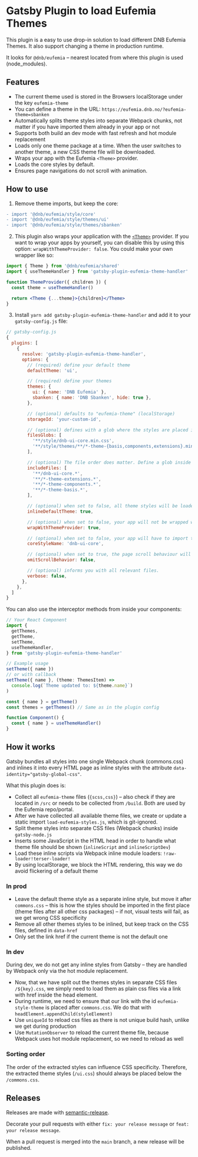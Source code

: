 # Gatsby Plugin to load Eufemia Themes

This plugin is a easy to use drop-in solution to load different DNB Eufemia Themes. It also support changing a theme in production runtime.

It looks for `@dnb/eufemia` – nearest located from where this plugin is used (node_modules).

## Features

- The current theme used is stored in the Browsers localStorage under the key `eufemia-theme`
- You can define a theme in the URL: `https://eufemia.dnb.no/?eufemia-theme=sbanken`
- Automatically splits theme styles into separate Webpack chunks, not matter if you have imported them already in your app or not
- Supports both build an dev mode with fast refresh and hot module replacement
- Loads only one theme package at a time. When the user switches to another theme, a new CSS theme file will be downloaded.
- Wraps your app with the Eufemia `<Theme>` provider.
- Loads the core styles by default.
- Ensures page navigations do not scroll with animation.

## How to use

1. Remove theme imports, but keep the core:

```diff
- import '@dnb/eufemia/style/core'
- import '@dnb/eufemia/style/themes/ui'
- import '@dnb/eufemia/style/themes/sbanken'
```

2. This plugin also wraps your application with the [`<Theme>`](https://eufemia.dnb.no/uilib/usage/customisation/theming/theme/) provider. If you want to wrap your apps by yourself, you can disable this by using this option: `wrapWithThemeProvider: false`. You could make your own wrapper like so:

```jsx
import { Theme } from '@dnb/eufemia/shared'
import { useThemeHandler } from 'gatsby-plugin-eufemia-theme-handler'

function ThemeProvider({ children }) {
  const theme = useThemeHandler()

  return <Theme {...theme}>{children}</Theme>
}
```

3. Install `yarn add gatsby-plugin-eufemia-theme-handler` and add it to your `gatsby-config.js` file:

```js
// gatsby-config.js
{
  plugins: [
    {
      resolve: 'gatsby-plugin-eufemia-theme-handler',
      options: {
        // (required) define your default theme
        defaultTheme: 'ui',

        // (required) define your themes
        themes: {
          ui: { name: 'DNB Eufemia' },
          sbanken: { name: 'DNB Sbanken', hide: true },
        },

        // (optional) defaults to "eufemia-theme" (localStorage)
        storageId: 'your-custom-id',

        // (optional) defines with a glob where the styles are placed inside of @dnb/eufemia/...
        filesGlobs: [
          '**/style/dnb-ui-core.min.css',
          '**/style/themes/**/*-theme-{basis,components,extensions}.min.css',
        ],

        // (optional) The file order does matter. Define a glob inside an array.
        includeFiles: [
          '**/dnb-ui-core.*',
          '**/*-theme-extensions.*',
          '**/*-theme-components.*',
          '**/*-theme-basis.*',
        ],

        // (optional) when set to false, all theme styles will be loaded as separate files.
        inlineDefaultTheme: true,

        // (optional) when set to false, your app will not be wrapped with the needed `<Theme>` provider.
        wrapWithThemeProvider: true,

        // (optional) when set to false, your app will have to import the core styles (dnb-ui-core) by yourself.
        coreStyleName: 'dnb-ui-core',

        // (optional) when set to true, the page scroll behaviour will not be effected.
        omitScrollBehavior: false,

        // (optional) informs you with all relevant files.
        verbose: false,
      },
    },
  ]
}
```

You can also use the interceptor methods from inside your components:

```js
// Your React Component
import {
  getThemes,
  getTheme,
  setTheme,
  useThemeHandler,
} from 'gatsby-plugin-eufemia-theme-handler'

// Example usage
setTheme({ name })
// or with callback
setTheme({ name }, (theme: ThemesItem) =>
  console.log(`Theme updated to: ${theme.name}`)
)

const { name } = getTheme()
const themes = getThemes() // Same as in the plugin config

function Component() {
  const { name } = useThemeHandler()
}
```

## How it works

Gatsby bundles all styles into one single Webpack chunk (commons.css) and inlines it into every HTML page as inline styles with the attribute `data-identity="gatsby-global-css"`.

What this plugin does is:

- Collect all `eufemia-theme` files (`{scss,css}`) – also check if they are located in `/src` or needs to be collected from `/build`. Both are used by the Eufemia repo/portal.
- After we have collected all available theme files, we create or update a static import `load-eufemia-styles.js`, which is git-ignored.
- Split theme styles into separate CSS files (Webpack chunks) inside `gatsby-node.js`
- Inserts some JavaScript in the HTML head in order to handle what theme file should be shown (`inlineScript` and `inlineScriptDev`)
- Load these inline scripts via Webpack inline module loaders: `!raw-loader!terser-loader!`
- By using localStorage, we block the HTML rendering, this way we do avoid flickering of a default theme

### In prod

- Leave the default theme style as a separate inline style, but move it after `commons.css` – this is how the styles should be imported in the first place (theme files after all other css packages) – if not, visual tests will fail, as we get wrong CSS specificity
- Remove all other themes styles to be inlined, but keep track on the CSS files, defined in `data-href`
- Only set the link href if the current theme is not the default one

### In dev

During dev, we do not get any inline styles from Gatsby – they are handled by Webpack only via the hot module replacement.

- Now, that we have split out the themes styles in separate CSS files `/${key}.css`, we simply need to load them as plain css files via a link with href inside the head element.
- During runtime, we need to ensure that our link with the id `eufemia-style-theme` is placed after `commons.css`. We do that with `headElement.appendChild(styleElement)`
- Use `uniqueId` to reload css files as there is not unique build hash, unlike we get during production
- Use `MutationObserver` to reload the current theme file, because Webpack uses hot module replacement, so we need to reload as well

### Sorting order

The order of the extracted styles can influence CSS specificity. Therefore, the extracted theme styles (`/ui.css`) should always be placed below the `/commons.css`.

## Releases

Releases are made with [semantic-release](https://github.com/semantic-release/semantic-release).

Decorate your pull requests with either `fix: your release message` or `feat: your release message`.

When a pull request is merged into the `main` branch, a new release will be published.
